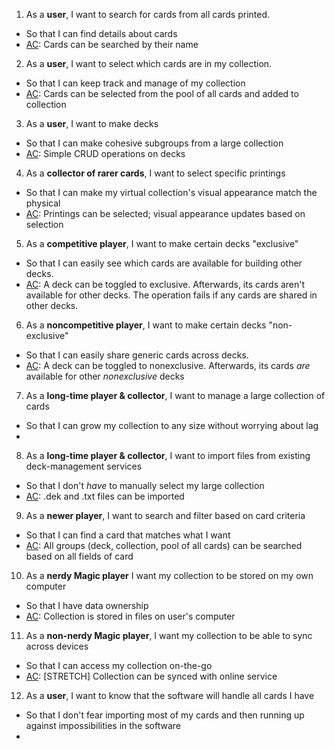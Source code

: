 1. As a **user**, I want to search for cards from all cards printed.
  - So that I can find details about cards
  - [AC]: Cards can be searched by their name
  
2. As a **user**, I want to select which cards are in my collection.
  - So that I can keep track and manage of my collection
  - [AC]: Cards can be selected from the pool of all cards and added to collection
  
3. As a **user**, I want to make decks
  - So that I can make cohesive subgroups from a large collection
  - [AC]: Simple CRUD operations on decks
  
4. As a **collector of rarer cards**, I want to select specific printings 
  - So that I can make my virtual collection's visual appearance match the physical
  - [AC]: Printings can be selected; visual appearance updates based on selection
  
5. As a **competitive player**, I want to make certain decks "exclusive"
  - So that I can easily see which cards are available for building other decks.
  - [AC]: A deck can be toggled to exclusive. Afterwards, its cards aren't available for other decks. The operation fails if any cards are shared in other decks.
  
6. As a **noncompetitive player**, I want to make certain decks "non-exclusive"
  - So that I can easily share generic cards across decks.
  - [AC]: A deck can be toggled to nonexclusive. Afterwards, its cards _are_ available for other _nonexclusive_ decks
  
7. As a **long-time player & collector**, I want to manage a large collection of cards
  - So that I can grow my collection to any size without worrying about lag 
  - [AC]: [NFR]
  
8. As a **long-time player & collector**, I want to import files from existing deck-management services
  - So that I don't _have_ to manually select my large collection
  - [AC]: .dek and .txt files can be imported
  
9. As a **newer player**, I want to search and filter based on card criteria
  - So that I can find a card that matches what I want
  - [AC]: All groups (deck, collection, pool of all cards) can be searched based on all fields of card
  
10. As a **nerdy Magic player** I want my collection to be stored on my own computer
  - So that I have data ownership
  - [AC]: Collection is stored in files on user's computer
  
11. As a **non-nerdy Magic player**, I want my collection to be able to sync across devices
  - So that I can access my collection on-the-go
  - [AC]: [STRETCH] Collection can be synced with online service 
  
12. As a **user**, I want to know that the software will handle all cards I have
  - So that I don't fear importing most of my cards and then running up against impossibilities in the software
  - [AC]: [NFR]
  
